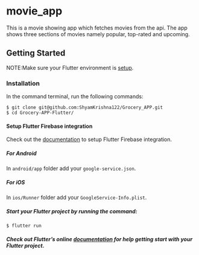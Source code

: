 # movie_app

This is a movie showing app which fetches movies from the api. The app shows three sections of movies namely popular, top-rated and upcoming.

## Getting Started

NOTE:Make sure your Flutter environment is <a href="https://flutter.dev/docs/get-started/install">setup</a>.

### Installation

In the command terminal, run the following commands:

    $ git clone git@github.com:ShyamKrishna122/Grocery_APP.git
    $ cd Grocery-APP-Flutter/

#### Setup Flutter Firebase integration
Check out the [documentation](https://codelabs.developers.google.com/codelabs/flutter-firebase/#4) to setup Flutter Firebase integration.

##### For Android
In `android/app` folder add your `google-service.json`.
##### For iOS
In `ios/Runner` folder add your `GoogleService-Info.plist`.

##### Start your Flutter project by running the command:
    $ flutter run

##### Check out Flutter’s online [documentation](http://flutter.io/) for help getting start with your Flutter project. 
